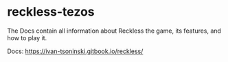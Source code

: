 # reckless-tezos
The Docs contain all information about Reckless the game, its features, and how to play it.

Docs: https://ivan-tsoninski.gitbook.io/reckless/
